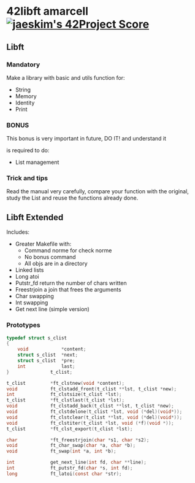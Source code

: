 # 42libft amarcell [![jaeskim's 42Project Score](https://badge42.herokuapp.com/api/project/amarcell/Libft)](https://github.com/JaeSeoKim/badge42)

## Libft

### Mandatory
Make a library with basic and utils function for:
- String
- Memory
- Identity
- Print

### BONUS

This bonus is very important in future, DO IT! and understand ​it

is required to do:
- List management

### Trick and tips

Read the manual very carefully, compare your function with the original, study the List and reuse the functions already done.

## Libft Extended

Includes:
- Greater Makefile with:
  - Command norme for check norme
  - No bonus command
  - All objs are in a directory
- Linked lists
- Long atoi
- Putstr_fd return the number of chars written
- Freestrjoin a join that frees the arguments
- Char swapping
- Int swapping
- Get next line (simple version)

### Prototypes

```C
typedef struct s_clist
{
	void			*content;
	struct s_clist	*next;
	struct s_clist	*pre;
	int				last;
}				t_clist;

t_clist			*ft_clstnew(void *content);
void			ft_clstadd_front(t_clist **lst, t_clist *new);
int				ft_clstsize(t_clist *lst);
t_clist			*ft_clstlast(t_clist *lst);
void			ft_clstadd_back(t_clist **lst, t_clist *new);
void			ft_clstdelone(t_clist *lst, void (*del)(void*));
void			ft_clstclear(t_clist **lst, void (*del)(void*));
void			ft_clstiter(t_clist *lst, void (*f)(void *));
t_clist			*ft_clst_export(t_clist *lst);

char			*ft_freestrjoin(char *s1, char *s2);
void			ft_char_swap(char *a, char *b);
void			ft_swap(int *a, int *b);

int				get_next_line(int fd, char **line);
int				ft_putstr_fd(char *s, int fd);
long			ft_latoi(const char *str);
```